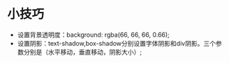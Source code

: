 # 小技巧
* 设置背景透明度：background: rgba(66, 66, 66, 0.66);
* 设置阴影：text-shadow,box-shadow分别设置字体阴影和div阴影。三个参数分别是（水平移动，垂直移动，阴影大小）;
